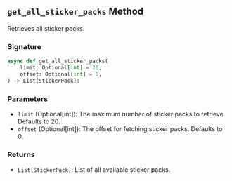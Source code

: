 ## `get_all_sticker_packs` Method

Retrieves all sticker packs.

### Signature

```python
async def get_all_sticker_packs(
    limit: Optional[int] = 20,
    offset: Optional[int] = 0,
) -> List[StickerPack]:
```

### Parameters

- `limit` (Optional[int]): The maximum number of sticker packs to retrieve. Defaults to 20.
- `offset` (Optional[int]): The offset for fetching sticker packs. Defaults to 0.

### Returns

- `List[StickerPack]`: List of all available sticker packs.
